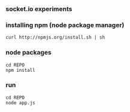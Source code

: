### socket.io experiments

### installing npm (node package manager)

    curl http://npmjs.org/install.sh | sh

### node packages

    cd REPO
    npm install
    

### run

    cd REPO
    node app.js
